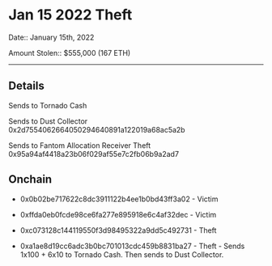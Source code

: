 # Jan 15 2022 Theft

Date:: January 15th, 2022

Amount Stolen:: $555,000 (167 ETH)

---

## Details

Sends to Tornado Cash

Sends to Dust Collector 0x2d7554062664050294640891a122019a68ac5a2b

Sends to Fantom Allocation Receiver Theft 0x95a94af4418a23b06f029af55e7c2fb06b9a2ad7


## Onchain

- 0x0b02be717622c8dc3911122b4ee1b0bd43ff3a02 - Victim

- 0xffda0eb0fcde98ce6fa277e895918e6c4af32dec - Victim

- 0xc073128c144119550f3d98495322a9dd5c492731 - Theft

- 0xa1ae8d19cc6adc3b0bc701013cdc459b8831ba27 - Theft - Sends 1x100 + 6x10 to Tornado Cash. Then sends to Dust Collector.

